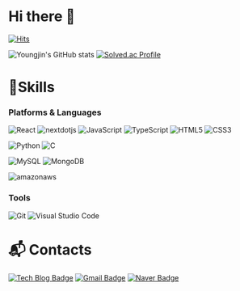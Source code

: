 # Hi there 👋

[![Hits](https://hits.seeyoufarm.com/api/count/incr/badge.svg?url=https%3A%2F%2Fgithub.com%2Fweeeeey&count_bg=%2379C83D&title_bg=%231690B0&icon=&icon_color=%23E7E7E7&title=hits&edge_flat=false)](https://hits.seeyoufarm.com)

![Youngjin's GitHub stats](https://github-readme-stats.vercel.app/api?username=weeeeey&show_icons=true&theme=radical)
[![Solved.ac Profile](http://mazassumnida.wtf/api/v2/generate_badge?boj=qser155)](https://solved.ac/qser155/)
# 💪Skills
### Platforms & Languages
![React](https://img.shields.io/badge/React-61DAFB.svg?&style=for-the-badge&logo=React&logoColor=white)
![nextdotjs](https://img.shields.io/badge/next.js-F7DF1E.svg?&style=for-the-badge&logo=nextdotjs&logoColor=white)
![JavaScript](https://img.shields.io/badge/JavaScript-F7DF1E.svg?&style=for-the-badge&logo=JavaScript&logoColor=white)
![TypeScript](https://img.shields.io/badge/TypeScript-3178C6.svg?&style=for-the-badge&logo=TypeScript&logoColor=white)
![HTML5](https://img.shields.io/badge/HTML5-E34F26.svg?&style=for-the-badge&logo=HTML5&logoColor=white)
![CSS3](https://img.shields.io/badge/CSS3-1572B6.svg?&style=for-the-badge&logo=CSS3&logoColor=white)

![Python](https://img.shields.io/badge/Python-3776AB.svg?&style=for-the-badge&logo=Python&logoColor=white)
![C](https://img.shields.io/badge/C-A8B9CC.svg?&style=for-the-badge&logo=C&logoColor=white)

![MySQL](https://img.shields.io/badge/MySQL-4479A1.svg?&style=for-the-badge&logo=MySQL&logoColor=white)
![MongoDB](https://img.shields.io/badge/MongoDB-47A248.svg?&style=for-the-badge&logo=MongoDB&logoColor=white)

![amazonaws](https://img.shields.io/badge/amazonaws-232F3E.svg?&style=for-the-badge&logo=amazonaws&logoColor=white)


### Tools
![Git](https://img.shields.io/badge/Git-F05032.svg?&style=for-the-badge&logo=Git&logoColor=white)
![Visual Studio Code](https://img.shields.io/badge/Visual%20Studio%20Code-007ACC.svg?&style=for-the-badge&logo=Visual%20Studio%20Code&logoColor=white)
 
# :mailbox_with_mail: Contacts
[![Tech Blog Badge](http://img.shields.io/badge/-Tech%20blog-black?style=flat-square&logo=Tistory&link=https://weeeeey.tistory.com//)](https://weeeeey.tistory.com//)
[![Gmail Badge](https://img.shields.io/badge/Gmail-d14836?style=flat-square&logo=Gmail&logoColor=white&link=mailto:youngjin144@gmail.com)](mailto:youngjin144@gmail.com)
[![Naver Badge](https://img.shields.io/badge/Naver-03C75A?style=flat-square&logo=Naver&logoColor=white&link=mailto:qser155@naver.com)](mailto:qser155@naver.com)
